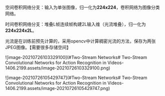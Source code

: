 空间卷积网络分支：输入为单张图像，归一化为**224x224**，卷积网络为图像分类网络。

时间卷积网络分支：堆叠L帧连续帧构建2L输入维（光流堆叠），归一化为**224x224x2L**。

光流是在训练前预先计算的，采用opencv中计算稠密光流的方法，保存为两张JPEG图像。【需要很多存储空间】



![image-20210726103329100](#Two-Stream Networks# Two-Stream Convolutional Networks for Action Recognition in Videos-1406.2199.assets/image-20210726103329100.png)



![image-20210726105429747](#Two-Stream Networks# Two-Stream Convolutional Networks for Action Recognition in Videos-1406.2199.assets/image-20210726105429747.png)